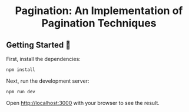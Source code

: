<div align="center">
  <h1>Pagination: An Implementation of Pagination Techniques</h1>
</div>

## Getting Started 🏁

First, install the dependencies:

```bash
npm install
```

Next, run the development server:

```bash
npm run dev
```

Open [http://localhost:3000](http://localhost:3000) with your browser to see the result.
